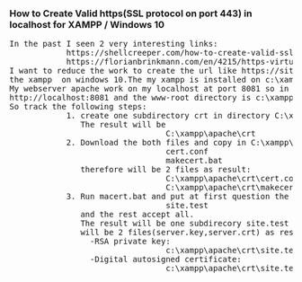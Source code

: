 <h3>
            How to Create Valid https(SSL protocol on port 443) in localhost for XAMPP / Windows 10
</h3>
<pre>
In the past I seen 2 very interesting links:
            https://shellcreeper.com/how-to-create-valid-ssl-in-localhost-for-xampp/
            https://florianbrinkmann.com/en/4215/https-virtual-hosts-xampp/
I want to reduce the work to create the url like https://site.test  if already have installed
the xampp  on windows 10.The my xampp is installed on c:\xampp and have control pannel.
My webserver apache work on my localhost at port 8081 so in browser can be called with 
http://localhost:8081 and the www-root directory is c:\xampp\htdocs
So track the following steps:
            1. create one subdirectory crt in directory C:\xampp\apache
               The result will be 
                                 C:\xampp\apache\crt
            2. Download the both files and copy in C:\xampp\apache\crt\ directory
                                 cert.conf
                                 makecert.bat
               therefore will be 2 files as result:
                                 C:\xampp\apache\crt\cert.conf
                                 C:\xampp\apache\crt\makecert.bat
            3. Run macert.bat and put at first question the response:
                                 site.test
               and the rest accept all.
               The result will be one subdirecory site.test and in this c:\xampp\apache\crt\site.test\
               will be 2 files(server.key,server.crt) as result: 
                 -RSA private key:
                                 c:\xampp\apache\crt\site.test\server.key
                 -Digital autosigned certificate:
                                 c:\xampp\apache\crt\site.test\server.crt
</pre>

